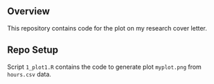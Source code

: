 ## Overview

This repository contains code for the plot on my research cover letter.

## Repo Setup

Script `1_plot1.R` contains the code to generate plot `myplot.png` from `hours.csv` data.
